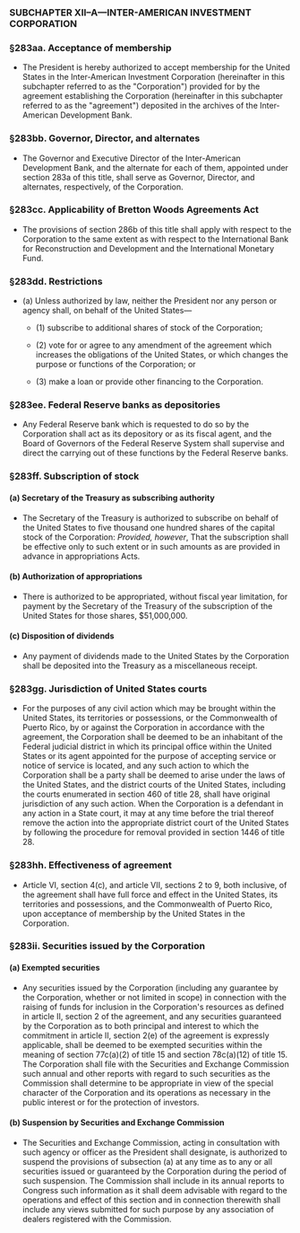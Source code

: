 ### SUBCHAPTER XII–A—INTER-AMERICAN INVESTMENT CORPORATION

### §283aa. Acceptance of membership
* The President is hereby authorized to accept membership for the United States in the Inter-American Investment Corporation (hereinafter in this subchapter referred to as the "Corporation") provided for by the agreement establishing the Corporation (hereinafter in this subchapter referred to as the "agreement") deposited in the archives of the Inter-American Development Bank.

### §283bb. Governor, Director, and alternates
* The Governor and Executive Director of the Inter-American Development Bank, and the alternate for each of them, appointed under section 283a of this title, shall serve as Governor, Director, and alternates, respectively, of the Corporation.

### §283cc. Applicability of Bretton Woods Agreements Act
* The provisions of section 286b of this title shall apply with respect to the Corporation to the same extent as with respect to the International Bank for Reconstruction and Development and the International Monetary Fund.

### §283dd. Restrictions
* (a) Unless authorized by law, neither the President nor any person or agency shall, on behalf of the United States—

  * (1) subscribe to additional shares of stock of the Corporation;

  * (2) vote for or agree to any amendment of the agreement which increases the obligations of the United States, or which changes the purpose or functions of the Corporation; or

  * (3) make a loan or provide other financing to the Corporation.

### §283ee. Federal Reserve banks as depositories
* Any Federal Reserve bank which is requested to do so by the Corporation shall act as its depository or as its fiscal agent, and the Board of Governors of the Federal Reserve System shall supervise and direct the carrying out of these functions by the Federal Reserve banks.

### §283ff. Subscription of stock
#### (a) Secretary of the Treasury as subscribing authority
* The Secretary of the Treasury is authorized to subscribe on behalf of the United States to five thousand one hundred shares of the capital stock of the Corporation: _Provided, however_, That the subscription shall be effective only to such extent or in such amounts as are provided in advance in appropriations Acts.

#### (b) Authorization of appropriations
* There is authorized to be appropriated, without fiscal year limitation, for payment by the Secretary of the Treasury of the subscription of the United States for those shares, $51,000,000.

#### (c) Disposition of dividends
* Any payment of dividends made to the United States by the Corporation shall be deposited into the Treasury as a miscellaneous receipt.

### §283gg. Jurisdiction of United States courts
* For the purposes of any civil action which may be brought within the United States, its territories or possessions, or the Commonwealth of Puerto Rico, by or against the Corporation in accordance with the agreement, the Corporation shall be deemed to be an inhabitant of the Federal judicial district in which its principal office within the United States or its agent appointed for the purpose of accepting service or notice of service is located, and any such action to which the Corporation shall be a party shall be deemed to arise under the laws of the United States, and the district courts of the United States, including the courts enumerated in section 460 of title 28, shall have original jurisdiction of any such action. When the Corporation is a defendant in any action in a State court, it may at any time before the trial thereof remove the action into the appropriate district court of the United States by following the procedure for removal provided in section 1446 of title 28.

### §283hh. Effectiveness of agreement
* Article VI, section 4(c), and article VII, sections 2 to 9, both inclusive, of the agreement shall have full force and effect in the United States, its territories and possessions, and the Commonwealth of Puerto Rico, upon acceptance of membership by the United States in the Corporation.

### §283ii. Securities issued by the Corporation
#### (a) Exempted securities
* Any securities issued by the Corporation (including any guarantee by the Corporation, whether or not limited in scope) in connection with the raising of funds for inclusion in the Corporation's resources as defined in article II, section 2 of the agreement, and any securities guaranteed by the Corporation as to both principal and interest to which the commitment in article II, section 2(e) of the agreement is expressly applicable, shall be deemed to be exempted securities within the meaning of section 77c(a)(2) of title 15 and section 78c(a)(12) of title 15. The Corporation shall file with the Securities and Exchange Commission such annual and other reports with regard to such securities as the Commission shall determine to be appropriate in view of the special character of the Corporation and its operations as necessary in the public interest or for the protection of investors.

#### (b) Suspension by Securities and Exchange Commission
* The Securities and Exchange Commission, acting in consultation with such agency or officer as the President shall designate, is authorized to suspend the provisions of subsection (a) at any time as to any or all securities issued or guaranteed by the Corporation during the period of such suspension. The Commission shall include in its annual reports to Congress such information as it shall deem advisable with regard to the operations and effect of this section and in connection therewith shall include any views submitted for such purpose by any association of dealers registered with the Commission.